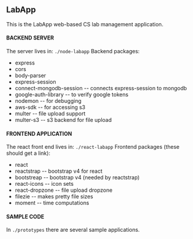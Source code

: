## LabApp

This is the LabApp web-based CS lab management application.

#### BACKEND SERVER
The server lives in: `./node-labapp`
Backend packages:
 * express
 * cors
 * body-parser
 * express-session
 * connect-mongodb-session -- connects express-session to mongodb
 * google-auth-library -- to verify google tokens
 * nodemon -- for debugging
 * aws-sdk -- for accessing s3
 * multer -- file upload support
 * multer-s3 -- s3 backend for file upload


#### FRONTEND APPLICATION
The react front end lives in: `./react-labapp`
Frontend packages (these should get a link):
 * react
 * reactstrap -- bootstrap v4 for react
 * bootstreap -- bootstrap v4 (needed by reactstrap)
 * react-icons -- icon sets
 * react-dropzone -- file upload dropzone
 * filezie -- makes pretty file sizes
 * moment -- time computations

#### SAMPLE CODE
In `./prototypes` there are several sample applications.
